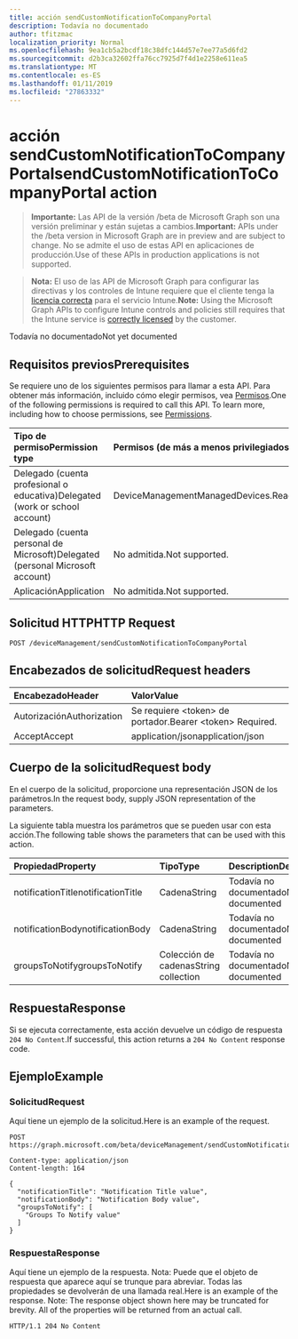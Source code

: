```yaml
---
title: acción sendCustomNotificationToCompanyPortal
description: Todavía no documentado
author: tfitzmac
localization_priority: Normal
ms.openlocfilehash: 9ea1cb5a2bcdf18c38dfc144d57e7ee77a5d6fd2
ms.sourcegitcommit: d2b3ca32602ffa76cc7925d7f4d1e2258e611ea5
ms.translationtype: MT
ms.contentlocale: es-ES
ms.lasthandoff: 01/11/2019
ms.locfileid: "27863332"
---
```

# <a name="sendcustomnotificationtocompanyportal-action"></a><span data-ttu-id="15c68-103">acción sendCustomNotificationToCompanyPortal</span><span class="sxs-lookup"><span data-stu-id="15c68-103">sendCustomNotificationToCompanyPortal action</span></span>

> <span data-ttu-id="15c68-104">**Importante:** Las API de la versión /beta de Microsoft Graph son una versión preliminar y están sujetas a cambios.</span><span class="sxs-lookup"><span data-stu-id="15c68-104">**Important:** APIs under the /beta version in Microsoft Graph are in preview and are subject to change.</span></span> <span data-ttu-id="15c68-105">No se admite el uso de estas API en aplicaciones de producción.</span><span class="sxs-lookup"><span data-stu-id="15c68-105">Use of these APIs in production applications is not supported.</span></span>

> <span data-ttu-id="15c68-106">**Nota:** El uso de las API de Microsoft Graph para configurar las directivas y los controles de Intune requiere que el cliente tenga la [licencia correcta](https://go.microsoft.com/fwlink/?linkid=839381) para el servicio Intune.</span><span class="sxs-lookup"><span data-stu-id="15c68-106">**Note:** Using the Microsoft Graph APIs to configure Intune controls and policies still requires that the Intune service is [correctly licensed](https://go.microsoft.com/fwlink/?linkid=839381) by the customer.</span></span>

<span data-ttu-id="15c68-107">Todavía no documentado</span><span class="sxs-lookup"><span data-stu-id="15c68-107">Not yet documented</span></span>
## <a name="prerequisites"></a><span data-ttu-id="15c68-108">Requisitos previos</span><span class="sxs-lookup"><span data-stu-id="15c68-108">Prerequisites</span></span>
<span data-ttu-id="15c68-p102">Se requiere uno de los siguientes permisos para llamar a esta API. Para obtener más información, incluido cómo elegir permisos, vea [Permisos](/graph/permissions-reference).</span><span class="sxs-lookup"><span data-stu-id="15c68-p102">One of the following permissions is required to call this API. To learn more, including how to choose permissions, see [Permissions](/graph/permissions-reference).</span></span>

|<span data-ttu-id="15c68-111">Tipo de permiso</span><span class="sxs-lookup"><span data-stu-id="15c68-111">Permission type</span></span>|<span data-ttu-id="15c68-112">Permisos (de más a menos privilegiados)</span><span class="sxs-lookup"><span data-stu-id="15c68-112">Permissions (from most to least privileged)</span></span>|
|:---|:---|
|<span data-ttu-id="15c68-113">Delegado (cuenta profesional o educativa)</span><span class="sxs-lookup"><span data-stu-id="15c68-113">Delegated (work or school account)</span></span>|<span data-ttu-id="15c68-114">DeviceManagementManagedDevices.ReadWrite.All</span><span class="sxs-lookup"><span data-stu-id="15c68-114">DeviceManagementManagedDevices.ReadWrite.All</span></span>|
|<span data-ttu-id="15c68-115">Delegado (cuenta personal de Microsoft)</span><span class="sxs-lookup"><span data-stu-id="15c68-115">Delegated (personal Microsoft account)</span></span>|<span data-ttu-id="15c68-116">No admitida.</span><span class="sxs-lookup"><span data-stu-id="15c68-116">Not supported.</span></span>|
|<span data-ttu-id="15c68-117">Aplicación</span><span class="sxs-lookup"><span data-stu-id="15c68-117">Application</span></span>|<span data-ttu-id="15c68-118">No admitida.</span><span class="sxs-lookup"><span data-stu-id="15c68-118">Not supported.</span></span>|

## <a name="http-request"></a><span data-ttu-id="15c68-119">Solicitud HTTP</span><span class="sxs-lookup"><span data-stu-id="15c68-119">HTTP Request</span></span>
<!-- {
  "blockType": "ignored"
}
-->
``` http
POST /deviceManagement/sendCustomNotificationToCompanyPortal
```

## <a name="request-headers"></a><span data-ttu-id="15c68-120">Encabezados de solicitud</span><span class="sxs-lookup"><span data-stu-id="15c68-120">Request headers</span></span>
|<span data-ttu-id="15c68-121">Encabezado</span><span class="sxs-lookup"><span data-stu-id="15c68-121">Header</span></span>|<span data-ttu-id="15c68-122">Valor</span><span class="sxs-lookup"><span data-stu-id="15c68-122">Value</span></span>|
|:---|:---|
|<span data-ttu-id="15c68-123">Autorización</span><span class="sxs-lookup"><span data-stu-id="15c68-123">Authorization</span></span>|<span data-ttu-id="15c68-124">Se requiere &lt;token&gt; de portador.</span><span class="sxs-lookup"><span data-stu-id="15c68-124">Bearer &lt;token&gt; Required.</span></span>|
|<span data-ttu-id="15c68-125">Accept</span><span class="sxs-lookup"><span data-stu-id="15c68-125">Accept</span></span>|<span data-ttu-id="15c68-126">application/json</span><span class="sxs-lookup"><span data-stu-id="15c68-126">application/json</span></span>|

## <a name="request-body"></a><span data-ttu-id="15c68-127">Cuerpo de la solicitud</span><span class="sxs-lookup"><span data-stu-id="15c68-127">Request body</span></span>
<span data-ttu-id="15c68-128">En el cuerpo de la solicitud, proporcione una representación JSON de los parámetros.</span><span class="sxs-lookup"><span data-stu-id="15c68-128">In the request body, supply JSON representation of the parameters.</span></span>

<span data-ttu-id="15c68-129">La siguiente tabla muestra los parámetros que se pueden usar con esta acción.</span><span class="sxs-lookup"><span data-stu-id="15c68-129">The following table shows the parameters that can be used with this action.</span></span>

|<span data-ttu-id="15c68-130">Propiedad</span><span class="sxs-lookup"><span data-stu-id="15c68-130">Property</span></span>|<span data-ttu-id="15c68-131">Tipo</span><span class="sxs-lookup"><span data-stu-id="15c68-131">Type</span></span>|<span data-ttu-id="15c68-132">Description</span><span class="sxs-lookup"><span data-stu-id="15c68-132">Description</span></span>|
|:---|:---|:---|
|<span data-ttu-id="15c68-133">notificationTitle</span><span class="sxs-lookup"><span data-stu-id="15c68-133">notificationTitle</span></span>|<span data-ttu-id="15c68-134">Cadena</span><span class="sxs-lookup"><span data-stu-id="15c68-134">String</span></span>|<span data-ttu-id="15c68-135">Todavía no documentado</span><span class="sxs-lookup"><span data-stu-id="15c68-135">Not yet documented</span></span>|
|<span data-ttu-id="15c68-136">notificationBody</span><span class="sxs-lookup"><span data-stu-id="15c68-136">notificationBody</span></span>|<span data-ttu-id="15c68-137">Cadena</span><span class="sxs-lookup"><span data-stu-id="15c68-137">String</span></span>|<span data-ttu-id="15c68-138">Todavía no documentado</span><span class="sxs-lookup"><span data-stu-id="15c68-138">Not yet documented</span></span>|
|<span data-ttu-id="15c68-139">groupsToNotify</span><span class="sxs-lookup"><span data-stu-id="15c68-139">groupsToNotify</span></span>|<span data-ttu-id="15c68-140">Colección de cadenas</span><span class="sxs-lookup"><span data-stu-id="15c68-140">String collection</span></span>|<span data-ttu-id="15c68-141">Todavía no documentado</span><span class="sxs-lookup"><span data-stu-id="15c68-141">Not yet documented</span></span>|



## <a name="response"></a><span data-ttu-id="15c68-142">Respuesta</span><span class="sxs-lookup"><span data-stu-id="15c68-142">Response</span></span>
<span data-ttu-id="15c68-143">Si se ejecuta correctamente, esta acción devuelve un código de respuesta `204 No Content`.</span><span class="sxs-lookup"><span data-stu-id="15c68-143">If successful, this action returns a `204 No Content` response code.</span></span>

## <a name="example"></a><span data-ttu-id="15c68-144">Ejemplo</span><span class="sxs-lookup"><span data-stu-id="15c68-144">Example</span></span>
### <a name="request"></a><span data-ttu-id="15c68-145">Solicitud</span><span class="sxs-lookup"><span data-stu-id="15c68-145">Request</span></span>
<span data-ttu-id="15c68-146">Aquí tiene un ejemplo de la solicitud.</span><span class="sxs-lookup"><span data-stu-id="15c68-146">Here is an example of the request.</span></span>
``` http
POST https://graph.microsoft.com/beta/deviceManagement/sendCustomNotificationToCompanyPortal

Content-type: application/json
Content-length: 164

{
  "notificationTitle": "Notification Title value",
  "notificationBody": "Notification Body value",
  "groupsToNotify": [
    "Groups To Notify value"
  ]
}
```

### <a name="response"></a><span data-ttu-id="15c68-147">Respuesta</span><span class="sxs-lookup"><span data-stu-id="15c68-147">Response</span></span>
<span data-ttu-id="15c68-p103">Aquí tiene un ejemplo de la respuesta. Nota: Puede que el objeto de respuesta que aparece aquí se trunque para abreviar. Todas las propiedades se devolverán de una llamada real.</span><span class="sxs-lookup"><span data-stu-id="15c68-p103">Here is an example of the response. Note: The response object shown here may be truncated for brevity. All of the properties will be returned from an actual call.</span></span>
``` http
HTTP/1.1 204 No Content
```





